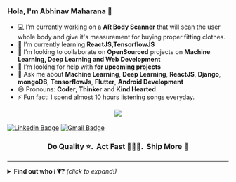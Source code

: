 ### Hola, I'm Abhinav Maharana 👋

- 💻 I’m currently working on a **AR Body Scanner** that will scan the user whole body and give it's measurement for buying proper fitting clothes.
- 📖 I’m currently learning **ReactJS,TensorflowJS**
- 👯 I’m looking to collaborate on **OpenSourced** projects on **Machine Learning, Deep Learning and Web Development**
- 🤔 I’m looking for help with **for upcoming projects**
- 💬 Ask me about **Machine Learning**, **Deep Learning**, **ReactJS**, **Django**, **mongoDB**, **TensorflowJs**, **Flutter**, **Android Development**
- 😄 Pronouns: **Coder**, **Thinker** and **Kind Hearted**
- ⚡ Fun fact: I spend almost 10 hours listening songs everyday.

<p  align="center"><img height="400" src = "https://github.com/demartini/demartini/blob/master/code.gif"></p>
<p align="center">

[![Linkedin Badge](https://img.shields.io/badge/-LinkedIn-blue?style=flat-square&logo=Linkedin&logoColor=white&link=https://www.linkedin.com/in/abhinavmaharana/)](https://www.linkedin.com/in/abhinavmaharana/)
[![Gmail Badge](https://img.shields.io/badge/-Gmail-c14438?style=flat-square&logo=Gmail&logoColor=white&link=mailto:abhinavmaharana800@gmail.com)](mailto:abhinavmaharana800@gmail.com)


<h3 align="center"><strong> Do Quality ⭐. &nbsp;Act Fast 🏃🏻‍♂️. &nbsp;Ship More 🚩</strong> </h3>

---

<details close>
<summary><b>Find out who i 💗?</b> <i>(click to expand!)</i></summary>
  
 ### inCoding 👨🏻‍💻

<img src="https://img.icons8.com/color/28/000000/windows-10.png"/>
<img src="https://img.icons8.com/fluent/28/000000/console.png"/>
<img src="https://img.icons8.com/color/28/000000/git.png"/>
<img src="https://img.icons8.com/fluent/28/000000/chrome.png"/>
<img src="https://github.com/AsishRaju/AsishRaju/raw/master/gifs/code.png"/>
<img src="https://github.com/AsishRaju/AsishRaju/raw/master/gifs/postman..png"/>
<img src="https://github.com/AsishRaju/AsishRaju/raw/master/gifs/mongodb.png"/>
<img src="https://github.com/AsishRaju/AsishRaju/raw/master/gifs/firebase.png"/>
<img src="https://github.com/AsishRaju/AsishRaju/raw/master/gifs/react.png"/>
<img src="https://github.com/AsishRaju/AsishRaju/raw/master/gifs/nodejs.png"/> 
<img src="https://github.com/AsishRaju/AsishRaju/raw/master/gifs/javascript.png"/> 
<img src="https://github.com/AsishRaju/AsishRaju/raw/master/gifs/python.png"/>
<img src="https://github.com/AsishRaju/AsishRaju/raw/master/gifs/c++.png"/>
<img src="https://github.com/AsishRaju/AsishRaju/raw/master/gifs/c.png"/>

### inDesign & Editing 🎨✂

<img src="https://github.com/AsishRaju/AsishRaju/raw/master/gifs/figma.png" style="height:25px"/>
<img src="https://github.com/AsishRaju/AsishRaju/raw/master/gifs/xd.png"/>
<img src="https://github.com/AsishRaju/AsishRaju/raw/master/gifs/photoshop.png"/>
<img src="https://github.com/AsishRaju/AsishRaju/raw/master/gifs/illustrator.png"/>
<img src="https://github.com/AsishRaju/AsishRaju/raw/master/gifs/aftereffects.png"/>

### Profile Overview 👀
![Abhinav's github stats](https://github-readme-stats.vercel.app/api?username=abhinavmaharana&&show_icons=true&title_color=ffffff&icon_color=bb2acf&text_color=daf7dc&bg_color=151515)<br>
  
### Stats
[![GitHub Streak](https://github-readme-streak-stats.herokuapp.com/?user=abhinavmaharana&theme=react-dark)](https://git.io/streak-stats)

### Graph
[![Abhinav's github activity graph](https://activity-graph.herokuapp.com/graph?username=abhinavmaharana&theme=react-dark)](https://github.com/abhinavmaharana/github-readme-activity-graph)
  
</details>
